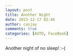 ```yaml
---
layout: post
title: Another Night
date: 2013-12-17 02:44
author: casjay
comments: true
categories: [AUTO, FaceBook]
---
```


Another night of no sleep! :-(  
